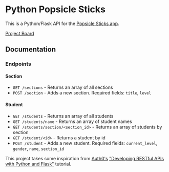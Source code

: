 # Python Popsicle Sticks

This is a Python/Flask API for the [Popsicle Sticks app](https://github.com/SeanMcP/popsicle-sticks).

[Project Board](https://github.com/SeanMcP/python_popsicle_sticks/projects/1)

## Documentation
### Endpoints
#### Section
- `GET /sections` - Returns an array of all sections
- `POST /section` - Adds a new section. Required fields: `title`, `level`
#### Student
- `GET /students` - Returns an array of all students
- `GET /students/name` - Returns an array of student names
- `GET /students/section/<section_id>` - Returns an array of students by section
- `GET /student/<id>` - Returns a student by id
- `POST /student` - Adds a new student. Required fields: `current_level`, `gender`, `name`, `section_id`


This project takes some inspiration from [Auth0's](https://auth0.com) ["Developing RESTful APIs with Python and Flask"](https://auth0.com/blog/developing-restful-apis-with-python-and-flask/) tutorial.